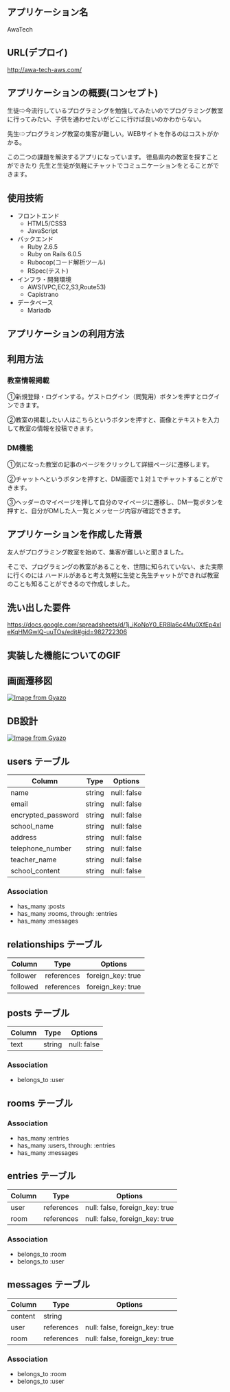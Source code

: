 ## アプリケーション名 
  AwaTech

## URL(デプロイ)
http://awa-tech-aws.com/

## アプリケーションの概要(コンセプト)
  生徒⇨今流行しているプログラミングを勉強してみたいのでプログラミング教室に行ってみたい、子供を通わせたいがどこに行けば良いのかわからない。

  先生⇨プログラミング教室の集客が難しい。WEBサイトを作るのはコストがかかる。

  この二つの課題を解決するアプリになっています。
  徳島県内の教室を探すことができたり
  先生と生徒が気軽にチャットでコミュニケーションをとることができます。
## 使用技術

- フロントエンド
  -  HTML5/CSS3
  -  JavaScript
- バックエンド
  - Ruby 2.6.5
  - Ruby on Rails 6.0.5
  - Rubocop(コード解析ツール)
  - RSpec(テスト)
- インフラ・開発環境 
  - AWS(VPC,EC2,S3,Route53)
  - Capistrano
- データベース
  - Mariadb


## アプリケーションの利用方法




## 利用方法
### 教室情報掲載

①新規登録・ログインする。ゲストログイン（閲覧用）ボタンを押すとログインできます。

②教室の掲載したい人はこちらというボタンを押すと、画像とテキストを入力して教室の情報を投稿できます。

### DM機能
①気になった教室の記事のページをクリックして詳細ページに遷移します。

②チャットへというボタンを押すと、DM画面で１対１でチャットすることができます。

③ヘッダーのマイページを押して自分のマイページに遷移し、DM一覧ボタンを押すと、自分がDMした人一覧とメッセージ内容が確認できます。






## アプリケーションを作成した背景

友人がプログラミング教室を始めて、集客が難しいと聞きました。

そこで、プログラミングの教室があることを、世間に知られていない、また実際に行くのには
ハードルがあると考え気軽に生徒と先生チャットができれば教室のことも知ることができるので作成しました。

## 洗い出した要件

https://docs.google.com/spreadsheets/d/1j_iKoNoY0_ER8la6c4Mu0XfEp4xleKqHMGwlQ-uuTOs/edit#gid=982722306



## 実装した機能についてのGIF

## 画面遷移図
[![Image from Gyazo](https://i.gyazo.com/3cac493de6aa2cca6797dc8ab717dde2.png)](https://gyazo.com/3cac493de6aa2cca6797dc8ab717dde2)



## DB設計
[![Image from Gyazo](https://i.gyazo.com/a554b890c7cdf9b7cd948ba272e82f49.png)](https://gyazo.com/a554b890c7cdf9b7cd948ba272e82f49)


## users テーブル

| Column             | Type   | Options     |
| ------------------ | ------ | ----------- |
| name               | string | null: false |
| email              | string | null: false |
| encrypted_password | string | null: false |
| school_name                | string | null: false |
| address                    | string | null: false |
| telephone_number           | string | null: false |
| teacher_name               | string | null: false |
| school_content             | string | null: false |

### Association

- has_many :posts
- has_many :rooms, through: :entries
- has_many :messages

## relationships テーブル

| Column     | Type       | Options           |
| ------     | ------     | ------------------|
| follower   | references | foreign_key: true |
| followed   | references | foreign_key: true |



## posts テーブル

| Column | Type   | Options     |
| ------ | ------ | ----------- |
| text   | string | null: false |

### Association
- belongs_to :user


## rooms テーブル


### Association

- has_many :entries
- has_many :users, through: :entries
- has_many :messages

## entries テーブル

| Column | Type       | Options                        |
| ------ | ---------- | ------------------------------ |
| user   | references | null: false, foreign_key: true |
| room   | references | null: false, foreign_key: true |

### Association

- belongs_to :room
- belongs_to :user


## messages テーブル

| Column  | Type       | Options                        |
| ------- | ---------- | ------------------------------ |
| content | string     |                                |
| user    | references | null: false, foreign_key: true |
| room    | references | null: false, foreign_key: true |

### Association

- belongs_to :room
- belongs_to :user
